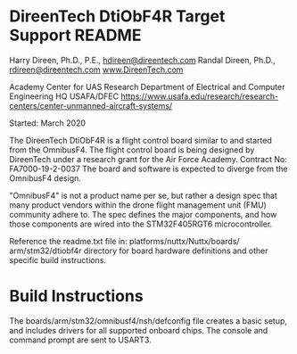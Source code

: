 DireenTech DtiObF4R Target Support README
=========================================

Harry Direen, Ph.D., P.E., hdireen@direentech.com
Randal Direen, Ph.D., rdireen@direentech.com
www.DireenTech.com

Academy Center for UAS Research
Department of Electrical and Computer Engineering
HQ USAFA/DFEC
https://www.usafa.edu/research/research-centers/center-unmanned-aircraft-systems/

Started: March 2020

The DireenTech DtiObF4R is a flight control board similar to and
started from the OmnibusF4. The flight control board is being
designed by DireenTech under a research grant for the Air Force Academy.
Contract No: FA7000-19-2-0037
The board and software is expected to diverge from the OmnibusF4 design.

"OmnibusF4" is not a product name per se, but rather a design spec
that many product vendors within the drone flight management unit
(FMU) community adhere to. The spec defines the major components, and
how those components are wired into the STM32F405RGT6 microcontroller.

Reference the readme.txt file in: platforms/nuttx/Nuttx/boards/
arm/stm32/dtiobf4r  directory for board hardware definitions 
and other specific build instructions.

Build Instructions
==================

The boards/arm/stm32/omnibusf4/nsh/defconfig file creates a basic setup, and
includes drivers for all supported onboard chips. The console and
command prompt are sent to USART3.

